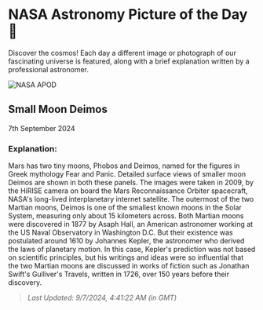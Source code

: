
  # NASA Astronomy Picture of the Day 🌌

  Discover the cosmos! Each day a different image or photograph of our fascinating universe is featured, along with a brief explanation written by a professional astronomer.

![NASA APOD](https://apod.nasa.gov/apod/image/2409/PIA11826.jpg)

## Small Moon Deimos

7th September 2024

### Explanation: 

Mars has two tiny moons, Phobos and Deimos, named for the figures in Greek mythology Fear and Panic. Detailed surface views of smaller moon Deimos are shown in both these panels. The images were taken in 2009, by the HiRISE camera on board the Mars Reconnaissance Orbiter spacecraft, NASA's long-lived interplanetary internet satellite. The outermost of the two Martian moons, Deimos is one of the smallest known moons in the Solar System, measuring only about 15 kilometers across.  Both Martian moons were discovered in 1877 by Asaph Hall, an American astronomer working at the US Naval Observatory in Washington D.C. But their existence was postulated around 1610 by Johannes Kepler, the astronomer who derived the laws of planetary motion. In this case, Kepler's prediction was not based on scientific principles, but his writings and ideas were so influential that the two Martian moons are discussed in works of fiction such as Jonathan Swift's Gulliver's Travels, written in 1726, over 150 years before their discovery.

> _Last Updated: 9/7/2024, 4:41:22 AM (in GMT)_
